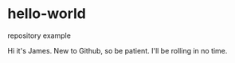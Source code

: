 # hello-world
repository example

Hi it's James.  New to Github, so be patient.  I'll be rolling in no time.
